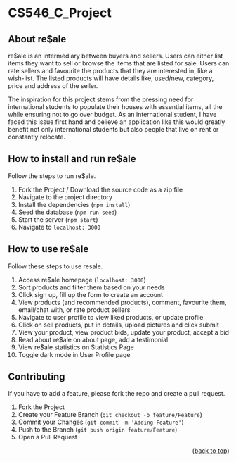 # CS546_C_Project
<!-- re$ale -->
<!-- ABOUT THE PROJECT -->
## About re$ale

re$ale is an intermediary between buyers and sellers. Users can either list items they want to sell or browse the items that are listed for sale. Users can rate sellers and favourite the products that they are interested in, like a wish-list. The listed products will have details like, used/new, category, price and address of the seller.

The inspiration for this project stems from the pressing need for international students to populate their houses with essential items, all the while ensuring not to go over budget. As an international student, I have faced this issue first hand and believe an application like this would greatly benefit not only international students but also people that live on rent or constantly relocate.

<!-- How to run re$ale -->
## How to install and run re$ale

Follow the steps to run re$ale.

1. Fork the Project / Download the source code as a zip file
2. Navigate to the project directory
3. Install the dependencies (`npm install`)
4. Seed the database (`npm run seed`)
5. Start the server (`npm start`)
6. Navigate to `localhost: 3000`

<!-- How to use re$ale -->
## How to use re$ale

Follow these steps to use resale.

1. Access re$ale homepage (`localhost: 3000`)
2. Sort products and filter them based on your needs
3. Click sign up, fill up the form to create an account
4. View products (and recommended products), comment, favourite them, email/chat with, or rate product sellers
5. Navigate to user profile to view liked products, or update profile
6. Click on sell products, put in details, upload pictures and click submit
7. View your product, view product bids, update your product, accept a bid
8. Read about re$ale on about page, add a testimonial
9. View re$ale statistics on Statistics Page
10. Toggle dark mode in User Profile page

<!-- CONTRIBUTING -->
## Contributing

If you have to add a feature, please fork the repo and create a pull request.

1. Fork the Project
2. Create your Feature Branch (`git checkout -b feature/Feature`)
3. Commit your Changes (`git commit -m 'Adding Feature'`)
4. Push to the Branch (`git push origin feature/Feature`)
5. Open a Pull Request

<p align="right">(<a href="#top">back to top</a>)</p>
